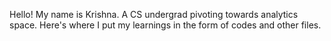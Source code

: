 Hello! My name is Krishna. A CS undergrad pivoting towards analytics space. Here's where I put my learnings in the form of codes and other files.
